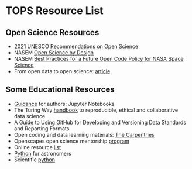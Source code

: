 # TOPS Resource List

## Open Science Resources
- 2021 UNESCO [Recommendations on Open Science](https://en.unesco.org/science-sustainable-future/open-science/recommendation)
- NASEM [Open Science by Design](https://www.nap.edu/catalog/25116/open-science-by-design-realizing-a-vision-for-21st-century)
- NASEM [Best Practices for a Future Open Code Policy for NASA Space Science](https://www.nationalacademies.org/our-work/best-practices-for-a-future-open-code-policy-for-nasa-space-science)
- From open data to open science: [article](https://agupubs.onlinelibrary.wiley.com/doi/full/10.1029/2020EA001562)

## Some Educational Resources
- [Guidance](https://data.agu.org/resources/jupyter-notebooks-guidance) for authors: Jupyter Notebooks
- The Turing Way [handbook](https://the-turing-way.netlify.app/welcome) to reproducible, ethical and collaborative data science
- A [Guide](https://agupubs.onlinelibrary.wiley.com/doi/10.1029/2021EA001797) to Using GitHub for Developing and Versioning Data Standards and Reporting Formats
- Open coding and data learning materials: [The Carpentries](https://carpentries.org/)
- Openscapes open science mentorship [program](https://www.openscapes.org/)
- Online resource [list](https://github.com/asoplata/open-science-resources)
- [Python](https://prappleizer.github.io/index.html) for astronomers
- Scientific [python](https://projectpythia.org/)
